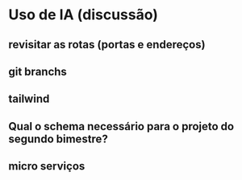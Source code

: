 # Uso de IA (discussão)

## revisitar as rotas (portas e endereços)

## git branchs

## tailwind

## Qual o schema necessário para o projeto do segundo bimestre?

## micro serviços